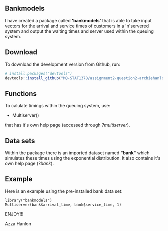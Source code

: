 ## Bankmodels

I have created a package called **'bankmodels'** that is able to take input vectors for the arrival and service times of customers 
in a 'n'servered system and output the waiting times and server used within the queuing system. 

## Download

To download the development version from Github, run:

``` r
# install.packages("devtools")
devtools::install_github("MQ-STAT1378/assignment2-question2-archiehanlon")
```

## Functions

To calulate timings within the queuing system, use:

- Multiserver()

that has it's own help page (accessed through *?multiserver*).

## Data sets

Within the package there is an imported dataset named **"bank"** which simulates these times using the exponential distribution. It
also contains it's own help page (*?bank*).

## Example

Here is an example using the pre-installed bank data set:

```
library("bankmodels")
Multiserver(bank$arrival_time, bank$service_time, 1)
```

ENJOY!!!

Azza Hanlon

